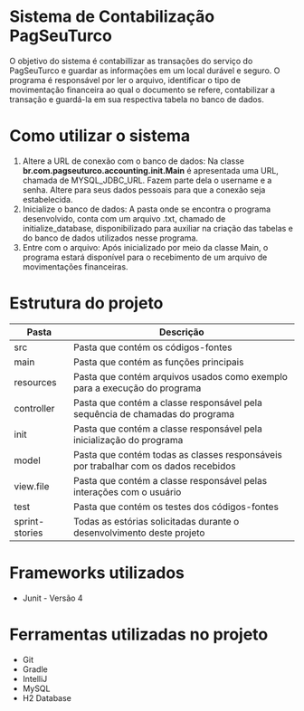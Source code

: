 # Sistema de Contabilização PagSeuTurco
 O objetivo do sistema é contabillizar as transações do serviço do PagSeuTurco e guardar as informações em um local durável e seguro.
 O programa é responsável por ler o arquivo, identificar o tipo de movimentação financeira ao qual o
 documento se refere, contabilizar a transação e guardá-la em sua respectiva tabela no banco de dados.
# Como utilizar o sistema
 1. Altere a URL de conexão com o banco de dados: Na classe __br.com.pagseuturco.accounting.init.Main__
 é apresentada uma URL, chamada de MYSQL_JDBC_URL.
 Fazem parte dela o username e a senha. Altere para seus dados pessoais para que
 a conexão seja estabelecida.
 2. Inicialize o banco de dados: A pasta onde se encontra o programa
 desenvolvido, conta com um arquivo .txt, chamado de initialize_database, disponibilizado para auxiliar
 na criação das tabelas e do banco de dados utilizados nesse programa.
 3. Entre com o arquivo: Após inicializado por meio da classe Main,
 o programa estará disponível para o recebimento de um arquivo de
 movimentações financeiras.
# Estrutura do projeto
| Pasta                    | Descrição  |
|--------------------------|------------|
| src                      | Pasta que contém os códigos-fontes |
| main                     | Pasta que contém as funções principais|
| resources                | Pasta que contém arquivos usados como exemplo para a execução do programa|
| controller               | Pasta que contém a classe responsável pela sequência de chamadas do programa|
| init                     | Pasta que contém a classe responsável pela inicialização do programa|
| model                    | Pasta que contém todas as classes responsáveis por trabalhar com os dados recebidos|
| view.file                | Pasta que contém a classe responsável pelas interações com o usuário|
| test					   | Pasta que contém os testes dos códigos-fontes |
| sprint-stories           | Todas as estórias solicitadas durante o desenvolvimento deste projeto |
# Frameworks utilizados
 - Junit - Versão 4
# Ferramentas utilizadas no projeto
 - Git
 - Gradle
 - IntelliJ
 - MySQL
 - H2 Database